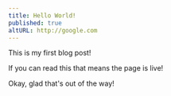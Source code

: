 ```yaml
---
title: Hello World!
published: true
altURL: http://google.com
---
```


This is my first blog post!

If you can read this that means the page is live!

Okay, glad that's out of the way!

